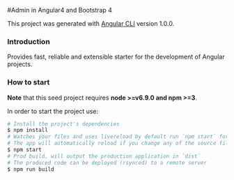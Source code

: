 #Admin in Angular4 and Bootstrap 4

This project was generated with [Angular CLI](https://github.com/angular/angular-cli) version 1.0.0.

### Introduction
Provides fast, reliable and extensible starter for the development of Angular projects.

### How to start
**Note** that this seed project requires  **node >=v6.9.0 and npm >=3**.

In order to start the project use:
```bash
# Install the project's dependencies
$ npm install
# Watches your files and uses livereload by default run `npm start` for a dev server. Navigate to `http://localhost:4200/`.
# The app will automatically reload if you change any of the source files.
$ npm start
# Prod build, will output the production application in `dist`
# The produced code can be deployed (rsynced) to a remote server
$ npm run build
